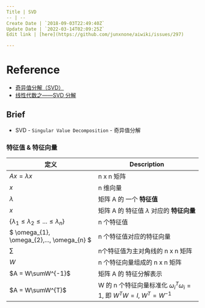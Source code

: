 ```yaml
---
Title | SVD
-- | --
Create Date | `2018-09-03T22:49:40Z`
Update Date | `2022-03-14T02:09:25Z`
Edit link | [here](https://github.com/junxnone/aiwiki/issues/297)

---
```

# Reference
- [奇异值分解（SVD）](https://zhuanlan.zhihu.com/p/29846048)
- [线性代数之——SVD 分解](https://zhuanlan.zhihu.com/p/93474729)

## Brief
- SVD - `Singular Value Decomposition` - 奇异值分解


### 特征值 & 特征向量

定义 | Description
-- | --
$Ax = \lambda x$ | n x n 矩阵
$x$ | n 维向量
$\lambda$ | 矩阵 A 的 一个 **特征值**
$x$ | 矩阵 A 的 特征值 $\lambda$ 对应的 **特征向量**
$\left\{ \lambda_{1} \leq  \lambda_{2} \leq ... \leq  \lambda_{n} \right\}$ | n 个特征值
$ \omega_{1},   \omega_{2},...,  \omega_{n}  $ | n 个特征值对应的特征向量
$\sum$ | n个特征值为主对角线的 n x n 矩阵
$W$ | n 个特征向量组成的 n x n 矩阵
$A = W\sumW^{-1}$ | 矩阵 A 的 特征分解表示
$A = W\sumW^{T}$ | W 的 n 个特征向量标准化 $\omega_{i}^T\omega_{i}=1$, 即 $W^TW =I$, $W^T=W^{-1}$

